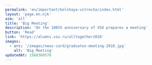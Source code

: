 ```yaml
---
permalink: 'en/important/bolshaya-vstrecha/index.html'
layout: 'page.en.njk'
aim: 'all'
title: 'Big Meeting'
description: 'On the 100th anniversary of VSU prepares a meeting'
button: 'Read'
link: 'https://alumni.vsu.ru/alltogether2018'
images:
  - src: '/images/news-card/graduates-meeting-2018.jpg'
    alt: 'Big Meeting'
updatedAt: 1568360578
---
```

